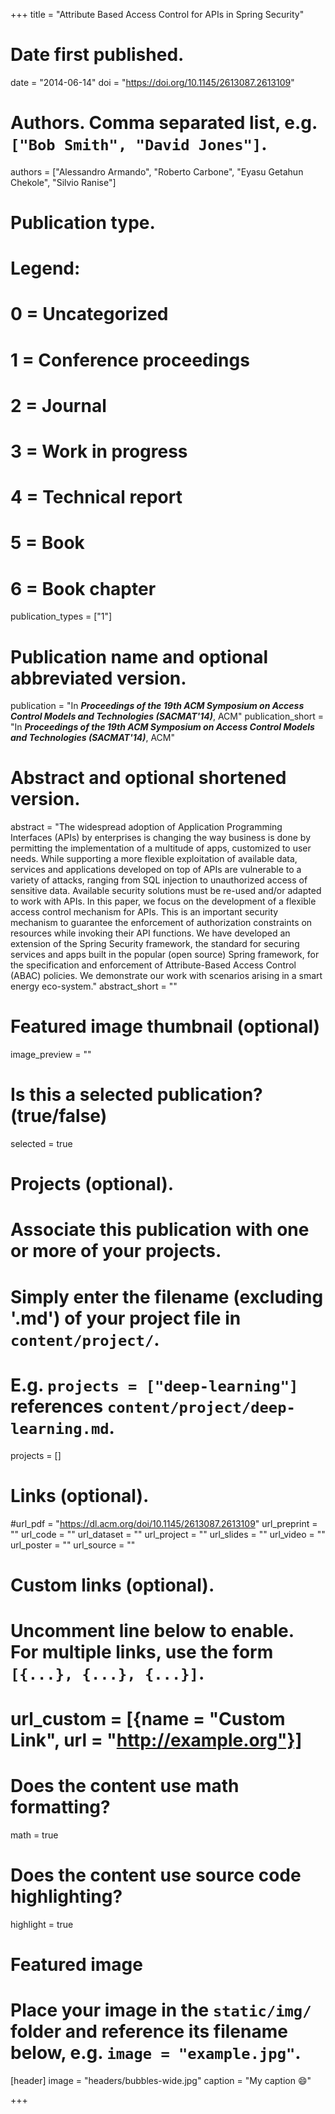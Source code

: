 +++
title = "Attribute Based Access Control for APIs in Spring Security"

# Date first published.
date = "2014-06-14"
doi = "https://doi.org/10.1145/2613087.2613109"

# Authors. Comma separated list, e.g. `["Bob Smith", "David Jones"]`.
authors = ["Alessandro Armando", "Roberto Carbone", "Eyasu Getahun Chekole", "Silvio Ranise"]

# Publication type.
# Legend:
# 0 = Uncategorized
# 1 = Conference proceedings
# 2 = Journal
# 3 = Work in progress
# 4 = Technical report
# 5 = Book
# 6 = Book chapter
publication_types = ["1"]

# Publication name and optional abbreviated version.
publication = "In ***Proceedings of the 19th ACM Symposium on Access Control Models and Technologies (SACMAT'14)***, ACM"
publication_short = "In ***Proceedings of the 19th ACM Symposium on Access Control Models and Technologies (SACMAT'14)***, ACM"

# Abstract and optional shortened version.
abstract = "The widespread adoption of Application Programming Interfaces (APIs) by enterprises is changing the way business is done by permitting the implementation of a multitude of apps, customized to user needs. While supporting a more flexible exploitation of available data, services and applications developed on top of APIs are vulnerable to a variety of attacks, ranging from SQL injection to unauthorized access of sensitive data. Available security solutions must be re-used and/or adapted to work with APIs. In this paper, we focus on the development of a flexible access control mechanism for APIs. This is an important security mechanism to guarantee the enforcement of authorization constraints on resources while invoking their API functions. We have developed an extension of the Spring Security framework, the standard for securing services and apps built in the popular (open source) Spring framework, for the specification and enforcement of Attribute-Based Access Control (ABAC) policies. We demonstrate our work with scenarios arising in a smart energy eco-system."
abstract_short = ""

# Featured image thumbnail (optional)
image_preview = ""

# Is this a selected publication? (true/false)
selected = true

# Projects (optional).
#   Associate this publication with one or more of your projects.
#   Simply enter the filename (excluding '.md') of your project file in `content/project/`.
#   E.g. `projects = ["deep-learning"]` references `content/project/deep-learning.md`.
projects = []

# Links (optional).
#url_pdf = "https://dl.acm.org/doi/10.1145/2613087.2613109"
url_preprint = ""
url_code = ""
url_dataset = ""
url_project = ""
url_slides = ""
url_video = ""
url_poster = ""
url_source = ""

# Custom links (optional).
#   Uncomment line below to enable. For multiple links, use the form `[{...}, {...}, {...}]`.
# url_custom = [{name = "Custom Link", url = "http://example.org"}]

# Does the content use math formatting?
 math = true

# Does the content use source code highlighting?
highlight = true

# Featured image
# Place your image in the `static/img/` folder and reference its filename below, e.g. `image = "example.jpg"`.
[header]
image = "headers/bubbles-wide.jpg"
caption = "My caption 😄"

+++

